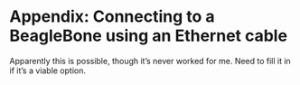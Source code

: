 # Appendix: Connecting to a BeagleBone using an Ethernet cable

Apparently this is possible, though it’s never worked for me. Need to fill it in if it’s a viable option.

